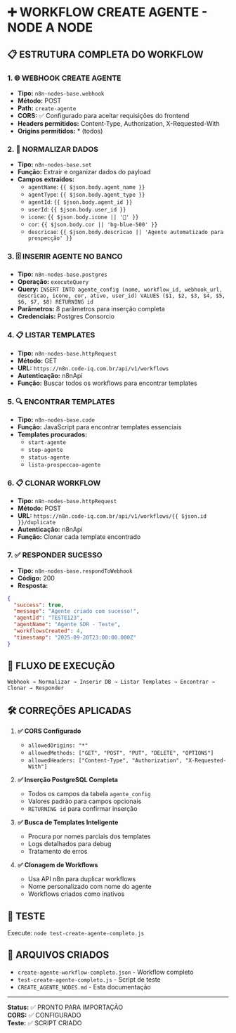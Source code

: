 # ➕ WORKFLOW CREATE AGENTE - NODE A NODE

## 📋 **ESTRUTURA COMPLETA DO WORKFLOW**

### **1. 🌐 WEBHOOK CREATE AGENTE**
- **Tipo:** `n8n-nodes-base.webhook`
- **Método:** POST
- **Path:** `create-agente`
- **CORS:** ✅ Configurado para aceitar requisições do frontend
- **Headers permitidos:** Content-Type, Authorization, X-Requested-With
- **Origins permitidos:** * (todos)

### **2. 🔧 NORMALIZAR DADOS**
- **Tipo:** `n8n-nodes-base.set`
- **Função:** Extrair e organizar dados do payload
- **Campos extraídos:**
  - `agentName`: `{{ $json.body.agent_name }}`
  - `agentType`: `{{ $json.body.agent_type }}`
  - `agentId`: `{{ $json.body.agent_id }}`
  - `userId`: `{{ $json.body.user_id }}`
  - `icone`: `{{ $json.body.icone || '🤖' }}`
  - `cor`: `{{ $json.body.cor || 'bg-blue-500' }}`
  - `descricao`: `{{ $json.body.descricao || 'Agente automatizado para prospecção' }}`

### **3. 🗄️ INSERIR AGENTE NO BANCO**
- **Tipo:** `n8n-nodes-base.postgres`
- **Operação:** `executeQuery`
- **Query:** `INSERT INTO agente_config (nome, workflow_id, webhook_url, descricao, icone, cor, ativo, user_id) VALUES ($1, $2, $3, $4, $5, $6, $7, $8) RETURNING id`
- **Parâmetros:** 8 parâmetros para inserção completa
- **Credenciais:** Postgres Consorcio

### **4. 📋 LISTAR TEMPLATES**
- **Tipo:** `n8n-nodes-base.httpRequest`
- **Método:** GET
- **URL:** `https://n8n.code-iq.com.br/api/v1/workflows`
- **Autenticação:** n8nApi
- **Função:** Buscar todos os workflows para encontrar templates

### **5. 🔍 ENCONTRAR TEMPLATES**
- **Tipo:** `n8n-nodes-base.code`
- **Função:** JavaScript para encontrar templates essenciais
- **Templates procurados:**
  - `start-agente`
  - `stop-agente`
  - `status-agente`
  - `lista-prospeccao-agente`

### **6. 📋 CLONAR WORKFLOW**
- **Tipo:** `n8n-nodes-base.httpRequest`
- **Método:** POST
- **URL:** `https://n8n.code-iq.com.br/api/v1/workflows/{{ $json.id }}/duplicate`
- **Autenticação:** n8nApi
- **Função:** Clonar cada template encontrado

### **7. ✅ RESPONDER SUCESSO**
- **Tipo:** `n8n-nodes-base.respondToWebhook`
- **Código:** 200
- **Resposta:**
```json
{
  "success": true,
  "message": "Agente criado com sucesso!",
  "agentId": "TESTE123",
  "agentName": "Agente SDR - Teste",
  "workflowsCreated": 4,
  "timestamp": "2025-09-20T23:00:00.000Z"
}
```

## 🔄 **FLUXO DE EXECUÇÃO**

```
Webhook → Normalizar → Inserir DB → Listar Templates → Encontrar → Clonar → Responder
```

## 🛠️ **CORREÇÕES APLICADAS**

1. **✅ CORS Configurado**
   - `allowedOrigins: "*"`
   - `allowedMethods: ["GET", "POST", "PUT", "DELETE", "OPTIONS"]`
   - `allowedHeaders: ["Content-Type", "Authorization", "X-Requested-With"]`

2. **✅ Inserção PostgreSQL Completa**
   - Todos os campos da tabela `agente_config`
   - Valores padrão para campos opcionais
   - `RETURNING id` para confirmar inserção

3. **✅ Busca de Templates Inteligente**
   - Procura por nomes parciais dos templates
   - Logs detalhados para debug
   - Tratamento de erros

4. **✅ Clonagem de Workflows**
   - Usa API n8n para duplicar workflows
   - Nome personalizado com nome do agente
   - Workflows criados como inativos

## 🧪 **TESTE**

Execute: `node test-create-agente-completo.js`

## 📁 **ARQUIVOS CRIADOS**

- `create-agente-workflow-completo.json` - Workflow completo
- `test-create-agente-completo.js` - Script de teste
- `CREATE_AGENTE_NODES.md` - Esta documentação

---
**Status:** ✅ PRONTO PARA IMPORTAÇÃO  
**CORS:** ✅ CONFIGURADO  
**Teste:** ✅ SCRIPT CRIADO
